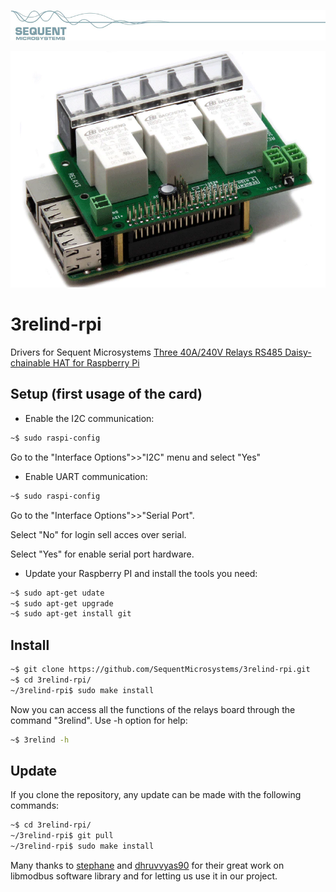 [![3relind-rpi](res/sequent.jpg)](https://sequentmicrosystems.com)

[![3relind-rpi](res/3-rel1.jpg)](https://sequentmicrosystems.com/collections/all-io-cards/products/three-40a-240v-relays-rs485-for-raspberry-pi)

# 3relind-rpi
Drivers for Sequent Microsystems [Three 40A/240V Relays RS485 Daisy-chainable HAT for Raspberry Pi](https://sequentmicrosystems.com/collections/all-io-cards/products/three-40a-240v-relays-rs485-for-raspberry-pi)

## Setup (first usage of the card)
 - Enable the I2C communication:
```bash
~$ sudo raspi-config
```
Go to the "Interface Options">>"I2C" menu and select "Yes"

 - Enable UART communication:
```bash
~$ sudo raspi-config
```
Go to the "Interface Options">>"Serial Port".

Select "No" for login sell acces over serial.

Select "Yes" for enable serial port hardware.

 - Update your Raspberry PI and install the tools you need:
 ```bash
~$ sudo apt-get udate
~$ sudo apt-get upgrade
~$ sudo apt-get install git
```

## Install
```bash
~$ git clone https://github.com/SequentMicrosystems/3relind-rpi.git
~$ cd 3relind-rpi/
~/3relind-rpi$ sudo make install
```

Now you can access all the functions of the relays board through the command "3relind". Use -h option for help:
```bash
~$ 3relind -h
```
## Update
If you clone the repository, any update can be made with the following commands:

```bash
~$ cd 3relind-rpi/  
~/3relind-rpi$ git pull
~/3relind-rpi$ sudo make install
```  

Many thanks to [stephane](https://github.com/stephane/libmodbus) and [dhruvvyas90](https://github.com/dhruvvyas90/libmodbus) for their great work on libmodbus software library and for letting us use it in our project.
